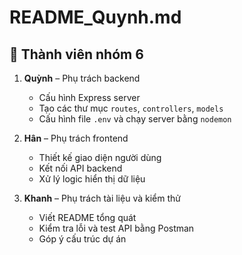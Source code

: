# README_Quynh.md

## 👩 Thành viên nhóm 6

1. **Quỳnh** – Phụ trách backend  
   - Cấu hình Express server  
   - Tạo các thư mục `routes`, `controllers`, `models`  
   - Cấu hình file `.env` và chạy server bằng `nodemon`

2. **Hân** – Phụ trách frontend  
   - Thiết kế giao diện người dùng  
   - Kết nối API backend  
   - Xử lý logic hiển thị dữ liệu

3. **Khanh** – Phụ trách tài liệu và kiểm thử  
   - Viết README tổng quát  
   - Kiểm tra lỗi và test API bằng Postman  
   - Góp ý cấu trúc dự án
